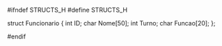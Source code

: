 #ifndef STRUCTS_H
#define STRUCTS_H

struct Funcionario {
    int ID;
    char Nome[50];
    int Turno;
    char Funcao[20];
};

#endif
